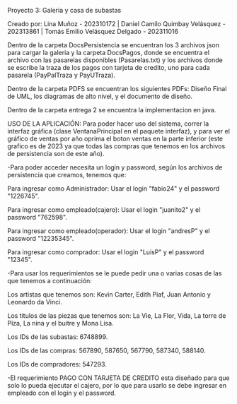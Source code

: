 Proyecto 3: Galeria y casa de subastas

Creado por: Lina Muñoz - 202310172 | Daniel Camilo Quimbay Velásquez - 202313861 | Tomás Emilio Velásquez Delgado - 202311016 

Dentro de la carpeta DocsPersistencia se encuentran los 3 archivos json para cargar la galeria y la carpeta DocsPagos, donde se encuentra el archivo con las pasarelas disponibles (Pasarelas.txt) y los archivos donde se escribe la traza de los pagos con tarjeta de credito, uno para cada pasarela (PayPalTraza y PayUTraza).

Dentro de la carpeta PDFS se encuentran los siguientes PDFs: Diseño Final de UML, los diagramas de alto nivel, y el documento de diseño.

Dentro de la carpeta entrega 2 se encuentra la implementacion en java.  


USO DE LA APLICACIÓN: 
Para poder hacer uso del sistema, correr la interfaz gráfica (clase VentanaPrincipal en el paquete interfaz), y para ver el gráfico de ventas por año oprima el boton ventas en la parte inferior (este grafico es de 2023 ya que todas las compras que tenemos en los archivos de persistencia son de este año).

-Para poder acceder necesita un login y password, según los archivos de persistencia que creamos, tenemos que:

  Para ingresar como Administrador: Usar el login "fabio24" y el password "1226745".

  Para ingresar como empleado(cajero): Usar el login "juanito2" y el password "762598".

  Para ingresar como empleado(operador): Usar el login "andresP" y el password "12235345".

  Para ingresar como comprador: Usar el login "LuisP" y el password "12345".



-Para usar los requerimientos se le puede pedir una o varias cosas de las que tenemos a continuación:

  Los artistas que tenemos son: Kevin Carter, Edith Piaf, Juan Antonio y Leonardo da Vinci.

  Los títulos de las piezas que tenemos son: La Vie, La Flor, Vida, La torre de Piza, La nina y el buitre y Mona Lisa.

  Los IDs de las subastas: 6748899.

  Los IDs de las compras: 567890, 587650, 567790, 587340, 588140.

  Los IDs de compradores: 547293.

-El requerimiento PAGO CON TARJETA DE CREDITO esta diseñado para que solo lo pueda ejecutar el cajero, por lo que para usarlo se debe ingresar en empleado con el login y el password.

